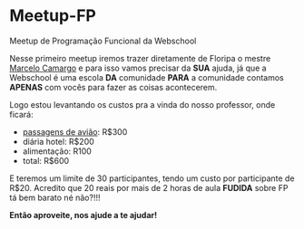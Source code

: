 # Meetup-FP
Meetup de Programação Funcional da Webschool


Nesse primeiro meetup iremos trazer diretamente de Floripa o mestre [Marcelo Camargo](https://github.com/haskellcamargo) e para isso vamos precisar da **SUA** ajuda, já que a Webschool é uma escola **DA** comunidade **PARA** a comunidade contamos **APENAS** com vocês para fazer as coisas acontecerem.

Logo estou levantando os custos pra a vinda do nosso professor, onde ficará:

- [passagens de avião](http://www.decolar.com/shop/flights/results/roundtrip/FLN/SAO/2016-08-27/2016-08-28/1/0/0?from=SB): R$300
- diária hotel: R$200
- alimentação: R100
- total: R$600

E teremos um limite de 30 participantes, tendo um custo por participante de R$20. Acredito que 20 reais por mais de 2 horas de aula **FUDIDA** sobre FP tá bem barato né não?!!!

**Então aproveite, nos ajude a te ajudar!**

